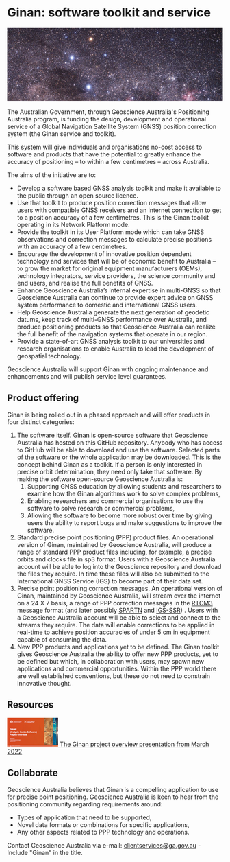  
# Ginan: software toolkit and service

![The Southern Cross in the night sky](images/SouthernCross.png)

The Australian Government, through Geoscience Australia's Positioning Australia program, is funding the design, development and operational service of a Global Navigation Satellite System (GNSS) position correction system (the Ginan service and toolkit).

This system will give individuals and organisations no-cost access to software and products that have the potential to greatly enhance the accuracy of positioning – to within a few centimetres – across Australia.

The aims of the initiative are to:

* Develop a software based GNSS analysis toolkit and make it available to the public through an open source licence.
* Use that toolkit to produce position correction messages that allow users with compatible GNSS receivers and an internet connection to get to a position accuracy of a few centimetres. This is the Ginan toolkit operating in its Network Platform mode.
* Provide the toolkit in its User Platform mode which can take GNSS observations and correction messages to calculate precise positions with an accuracy of a few centimetres.
* Encourage the development of innovative position dependent technology and services that will be of economic benefit to Australia – to grow the market for original equipment manufacturers (OEMs), technology integrators, service providers, the science community and end users, and realise the full benefits of GNSS.
* Enhance Geoscience Australia’s internal expertise in multi-GNSS so that Geoscience Australia can continue to provide expert advice on GNSS system performance to domestic and international GNSS users.
* Help Geoscience Australia generate the next generation of geodetic datums, keep track of multi-GNSS performance over Australia, and produce positioning products so that Geoscience Australia can realize the full benefit of the navigation systems that operate in our region.
* Provide a state-of-art GNSS analysis toolkit to our universities and research organisations to enable Australia to lead the development of geospatial technology.

Geoscience Australia will support Ginan with ongoing maintenance and enhancements and will publish service level guarantees.

## Product offering

Ginan is being rolled out in a phased approach and will offer products in four distinct categories:

1. The software itself. Ginan is open-source software that Geoscience Australia has hosted on this GitHub repository. Anybody who has access to GitHub will be able to download and use the software. Selected parts of the software or the whole application may be downloaded. This is the concept behind Ginan as a toolkit. If a person is only interested in precise orbit determination, they need only take that software. By making the software open-source Geoscience Australia is:
    1. Supporting GNSS education by allowing students and researchers to examine how the Ginan algorithms work to solve complex problems,
    1. Enabling researchers and commercial organisations to use the software to solve research or commercial problems,
    1. Allowing the software to become more robust over time by giving users the ability to report bugs and make suggestions to improve the software.
1. Standard precise point positioning (PPP) product files. An operational version of Ginan, maintained by Geoscience Australia, will produce a range of standard PPP product files including, for example, a precise orbits and clocks file in sp3 format. Users with a Geoscience Australia account will be able to log into the Geoscience repository and download the files they require. In time these files will also be submitted to the International GNSS Service (IGS) to become part of their data set.
1. Precise point positioning correction messages. An operational version of Ginan, maintained by Geoscience Australia, will stream over the internet on a 24 X 7 basis, a range of PPP correction messages in the [RTCM3](https://rtcm.myshopify.com/collections/differential-global-navigation-satellite-dgnss-standards) message format (and later possibly [SPARTN](https://www.spartnformat.org/) and [IGS-SSR](https://www.igs.org/formats-and-standards)) . Users with a Geoscience Australia account will be able to select and connect to the streams they require. The data will enable corrections to be applied in real-time to achieve position accuracies of under 5 cm in equipment capable of consuming the data.
1. New PPP products and applications yet to be defined. The Ginan toolkit gives Geoscience Australia the ability to offer new PPP products, yet to be defined but which, in collaboration with users, may spawn new applications and commercial opportunities. Within the PPP world there are well established conventions, but these do not need to constrain innovative thought.

## Resources

[![](images/GinanProjectOverviewFrontSlide20210902v01.png) The Ginan project overview presentation from March 2022](resources/GinanProjectOverview20220316v01.pdf)

## Collaborate

Geoscience Australia believes that Ginan is a compelling application to use for precise point positioning. Geoscience Australia is keen to hear from the positioning community regarding requirements around:

* Types of application that need to be supported,
* Novel data formats or combinations for specific applications,
* Any other aspects related to PPP technology and operations.

Contact Geoscience Australia via e-mail: clientservices@ga.gov.au - Include "Ginan" in the title.